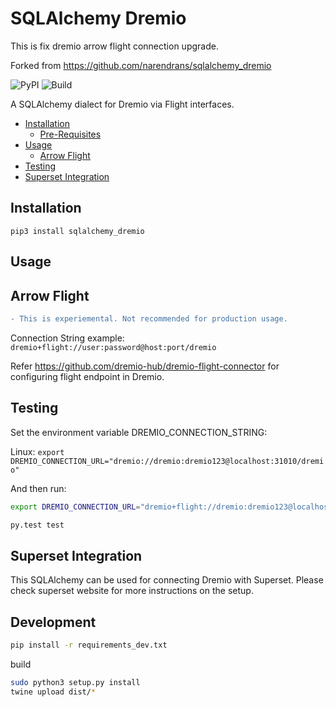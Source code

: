# SQLAlchemy Dremio



This is fix dremio arrow flight connection upgrade. 

Forked from https://github.com/narendrans/sqlalchemy_dremio



![PyPI](https://img.shields.io/pypi/v/sqlalchemy_dremio.svg)
![Build](https://github.com/narendrans/sqlalchemy_dremio/workflows/Build/badge.svg)

A SQLAlchemy dialect for Dremio via Flight interfaces.

<!--ts-->
   * [Installation](#installation)
      * [Pre-Requisites](#pre-requisites)
   * [Usage](#usage)
      * [Arrow Flight](#arrow-flight)
   * [Testing](#testing)
   * [Superset Integration](#superset-integration)
<!--te-->

Installation
------------

`pip3 install sqlalchemy_dremio`


Usage
------------

Arrow Flight
------
```diff
- This is experiemental. Not recommended for production usage.
```

Connection String example:
`dremio+flight://user:password@host:port/dremio`

Refer https://github.com/dremio-hub/dremio-flight-connector for configuring flight endpoint in Dremio.

Testing
------------

Set the environment variable DREMIO_CONNECTION_STRING:

Linux:
`export DREMIO_CONNECTION_URL="dremio://dremio:dremio123@localhost:31010/dremio"`

And then run:

```sh
export DREMIO_CONNECTION_URL="dremio+flight://dremio:dremio123@localhost:32010/dremio"
```

```py
py.test test
```

Superset Integration
-------------

This SQLAlchemy can be used for connecting Dremio with Superset. Please check superset website for more instructions on the setup.

Development
-------------

```sh
pip install -r requirements_dev.txt
```

build

```sh
sudo python3 setup.py install
twine upload dist/*
```
